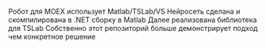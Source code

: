 Робот для MOEX использует Matlab/TSLab/VS 
Нейросеть сделана и скомпилирована в .NET сборку в Matlab
Далее реализована библиотека для TSLab
Собственно этот репозиторий больше демонстрирует подход чем конкретное решение
